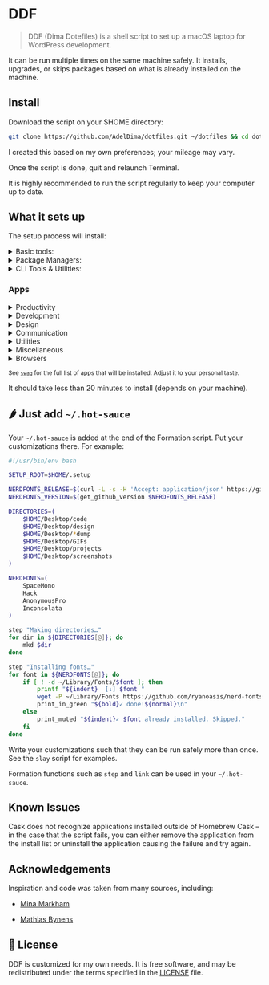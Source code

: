 # DDF

> DDF (Dima Dotefiles) is a shell script to set up a macOS laptop for WordPress development.

It can be run multiple times on the same machine safely. It installs, upgrades, or skips packages based on what is already installed on the machine.

## Install

Download the script on your $HOME directory:

```sh
git clone https://github.com/AdelDima/dotfiles.git ~/dotfiles && cd dotfiles
```

I created this based on my own preferences; your mileage may vary.

Once the script is done, quit and relaunch Terminal.

It is highly recommended to run the script regularly to keep your computer up to date.

## What it sets up
The setup process will install:

<details>
<summary>Basic tools:</summary>

* [XCode Command Line Tools](https://developer.apple.com/xcode/downloads/) for developer essentials.
* [Oh-My-ZSH](https://github.com/ohmyzsh/ohmyzsh), for a more powerful zsh.
* [Git](https://git-scm.com/) for version control
* [Homebrew](http://brew.sh/) for managing operating system libraries.
</details>

<details>
<summary>Package Managers:</summary>

* [NVM](https://github.com/creationix/nvm/) for managing and installing multiple versions of [Node.js](http://nodejs.org/) and [npm](https://www.npmjs.org/)
* [Yarn](https://yarnpkg.com/en/) for managing JavaScript packages
</details>

<details>
<summary>CLI Tools & Utilities:</summary>

* [Gulp](https://gulpjs.com/) the streaming build system
* [Hub](http://hub.github.com/) for interacting with the GitHub API
* [hugo](https://gohugo.io/), an open-source static site generator
* [ImageMagick](http://www.imagemagick.org/) to create, edit, compose, or convert bitmap images
* [mas](https://github.com/mas-cli/mas) Mac App Store command line interface
</details>

### Apps

<details>
<summary>Productivity</summary>

* [Spark](http://https://sparkmailapp.com/) for a better mail client.
* [Alfred](https://www.alfredapp.com/) for increased productivity and efficiency with macOS.
</details>

<details>
<summary>Development</summary>

* [Dash](https://kapeli.com/dash) offline access to API documentation sets
* [Hyper](https://hyper.is/) for an alternative terminal.
* [ImageOptim](https://imageoptim.com/mac) for image optimization.
* [iTerm](https://www.iterm2.com/) for a better terminal.
* [Virtual Box](https://www.virtualbox.org/) powerful virtualization tool
* [Visual Studio Code](https://code.visualstudio.com/) IDE
</details>

<details>
<summary>Design</summary>

* [Figma](https://www.figma.com/) Figma helps teams create, test, and ship better designs from start to finish.
</details>

<details>
<summary>Communication</summary>

* [Notion](http://www.notion.com/) Figma helps teams create, test, and ship better designs from start to finish.ß
* [Skype](https://www.skype.com/en/) for free calls to friends and family.
* [Slack](https://slack.com/) where work happens.
* [Discord](https://discordapp.com/) like slack.
</details>

<details>
<summary>Utilities</summary>

* [LastPass](https://lastpass.com/) for password management.
* [Dropbox](https://www.dropbox.com) for cloud file storage.
* [Karabiner](https://pqrs.org/osx/karabiner/) for keyboard mapping.
</details>

<details>
<summary>Miscellaneous</summary>

* [Rocket](http://matthewpalmer.net/rocket/) for Slack-like emojis.
* [Spotify](https://www.spotify.com/) for music.
* [VLC](http://www.videolan.org/) for a better media player.
</details>

<details>
<summary>Browsers</summary>

* [Blisk](https://blisk.io/) for cross-device web development.
* [Chrome](https://www.google.com/chrome/browser/desktop/) for fast and free web browsing.
* [Firefox](https://www.mozilla.org/en-US/firefox/new/) for web browsing and testing.
* [TorBrowser](https://www.torproject.org/projects/torbrowser.html.en) for super secret web browsing.
</details>

<sub>See [`swag`](swag) for the full list of apps that will be installed. Adjust it to your personal taste.</sub>

It should take less than 20 minutes to install (depends on your machine).

## 🌶 Just add `~/.hot-sauce`

Your `~/.hot-sauce` is added at the end of the Formation script. Put your customizations there.
For example:

```sh
#!/usr/bin/env bash

SETUP_ROOT=$HOME/.setup

NERDFONTS_RELEASE=$(curl -L -s -H 'Accept: application/json' https://github.com/ryanoasis/nerd-fonts/releases/latest)
NERDFONTS_VERSION=$(get_github_version $NERDFONTS_RELEASE)

DIRECTORIES=(
    $HOME/Desktop/code
    $HOME/Desktop/design
    $HOME/Desktop/*dump
    $HOME/Desktop/GIFs
    $HOME/Desktop/projects
    $HOME/Desktop/screenshots
)

NERDFONTS=(
    SpaceMono
    Hack
    AnonymousPro
    Inconsolata
)

step "Making directories…"
for dir in ${DIRECTORIES[@]}; do
    mkd $dir
done

step "Installing fonts…"
for font in ${NERDFONTS[@]}; do
    if [ ! -d ~/Library/Fonts/$font ]; then
        printf "${indent}  [↓] $font "
        wget -P ~/Library/Fonts https://github.com/ryanoasis/nerd-fonts/releases/download/$NERDFONTS_VERSION/$font.zip --quiet;unzip -q ~/Library/Fonts/$font -d ~/Library/Fonts/$font
        print_in_green "${bold}✓ done!${normal}\n"
    else
        print_muted "${indent}✓ $font already installed. Skipped."
    fi
done
```

Write your customizations such that they can be run safely more than once.
See the `slay` script for examples.

Formation functions such as `step` and `link` can be used in your `~/.hot-sauce`.

## Known Issues
Cask does not recognize applications installed outside of Homebrew Cask – in the case that the script fails, you can either remove the application from the install list or uninstall the application causing the failure and try again.

## Acknowledgements

Inspiration and code was taken from many sources, including:

* [Mina Markham](https://github.com/minamarkham/formation/blob/master/swag/casks)

* [Mathias Bynens](https://github.com/mathiasbynens/dotfiles/blob/master/.aliases)

## 📜  License

DDF is customized for my own needs. It is free software, and may be redistributed under the terms specified in the [LICENSE] file.

[LICENSE]: LICENSE
